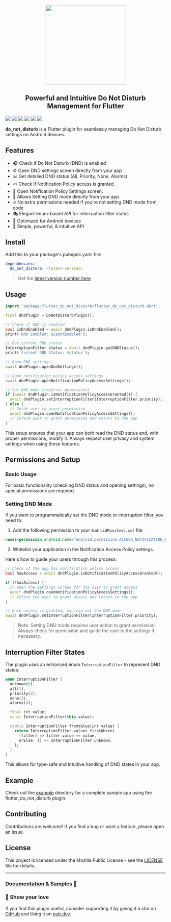 <p align="center">
  <img src="https://raw.githubusercontent.com/nateshmbhat/flutter_do_not_disturb/main/.github/logo.png" width="250px">
</p>
<h2 align="center">Powerful and Intuitive Do Not Disturb Management for Flutter</h2>

[![](https://img.shields.io/pub/v/flutter_do_not_disturb)](https://pub.dev/packages/do_not_disturb)
[![](https://img.shields.io/badge/package-flutter-blue)](https://github.com/nateshmbhat/flutter_do_not_disturb)
[![](https://img.shields.io/github/license/nateshmbhat/flutter_do_not_disturb)](https://github.com/nateshmbhat/flutter_do_not_disturb)
[![](https://img.shields.io/github/languages/code-size/nateshmbhat/flutter_do_not_disturb)](https://github.com/nateshmbhat/flutter_do_not_disturb)
[![](https://img.shields.io/badge/platform-android-brightgreen)](https://github.com/nateshmbhat/flutter_do_not_disturb)
[![](https://img.shields.io/twitter/url?style=social&url=https%3A%2F%2Fgithub.com%2Fnateshmbhat%2Fflutter_do_not_disturb)](https://twitter.com/intent/tweet?text=Wow:&url=https%3A%2F%2Fgithub.com%2Fnateshmbhat%2Fflutter_do_not_disturb)

**do_not_disturb** is a Flutter plugin for seamlessly managing Do Not Disturb settings on Android devices.

## Features

- 🎧 Check if Do Not Disturb (DND) is enabled
- ⚙️ Open DND settings screen directly from your app
- 📊 Get detailed DND status (All, Priority, None, Alarms)
- 🗝️ Check if Notification Policy access is granted
- 🔐 Open Notification Policy Settings screen.
- 🤳 Allows Setting DND mode directly from your app
- 🔥 No extra permissions needed if you're not setting DND mode from code
- 🎭 Elegant enum-based API for interruption filter states
- 📱 Optimized for Android devices
- 💙 Simple, powerful, & intuitive API

## Install

Add this to your package's pubspec.yaml file:

```yaml
dependencies:
  do_not_disturb: <latest-version>
```

> Get the [latest version number here](https://pub.dev/packages/do_not_disturb#instal)

## Usage

```dart
import 'package:flutter_do_not_disturb/flutter_do_not_disturb.dart';

final dndPlugin = DoNotDisturbPlugin();

// Check if DND is enabled
bool isDndEnabled = await dndPlugin.isDndEnabled();
print('DND Enabled: $isDndEnabled');

// Get current DND status
InterruptionFilter status = await dndPlugin.getDNDStatus();
print('Current DND Status: $status');

// Open DND settings
await dndPlugin.openDndSettings();

// Open notification policy access settings
await dndPlugin.openNotificationPolicyAccessSettings();

// Set DND mode (requires permission)
if (await dndPlugin.isNotificationPolicyAccessGranted()) {
  await dndPlugin.setInterruptionFilter(InterruptionFilter.priority);
} else {
  // Guide user to grant permission
  await dndPlugin.openNotificationPolicyAccessSettings();
  // Inform user to grant permission and return to the app
}
```

This setup ensures that your app can both read the DND status and, with proper permissions, modify it. Always respect user privacy and system settings when using these features.

## Permissions and Setup

### Basic Usage

For basic functionality (checking DND status and opening settings), no special permissions are required.

### Setting DND Mode

If you want to programmatically set the DND mode or interruption filter, you need to:

1. Add the following permission to your `AndroidManifest.xml` file:

```xml
<uses-permission android:name="android.permission.ACCESS_NOTIFICATION_POLICY"/>
```

2. Whitelist your application in the Notification Access Policy settings.

Here's how to guide your users through this process:

```dart
// Check if the app has notification policy access
bool hasAccess = await dndPlugin.isNotificationPolicyAccessGranted();

if (!hasAccess) {
  // Open the settings screen for the user to grant access
  await dndPlugin.openNotificationPolicyAccessSettings();
  // Inform the user to grant access and return to the app
}

// Once access is granted, you can set the DND mode
await dndPlugin.setInterruptionFilter(InterruptionFilter.priority);
```

> Note: Setting DND mode requires user action to grant permission. Always check for permission and guide the user to the settings if necessary.

## Interruption Filter States

The plugin uses an enhanced enum `InterruptionFilter` to represent DND states:

```dart
enum InterruptionFilter {
  unknown(0),
  all(1),
  priority(2),
  none(3),
  alarms(4);

  final int value;
  const InterruptionFilter(this.value);

  static InterruptionFilter fromValue(int value) {
    return InterruptionFilter.values.firstWhere(
      (filter) => filter.value == value,
      orElse: () => InterruptionFilter.unknown,
    );
  }
}
```

This allows for type-safe and intuitive handling of DND states in your app.

## Example

Check out the [example](https://github.com/nateshmbhat/flutter_do_not_disturb/tree/master/example) directory for a complete sample app using the flutter_do_not_disturb plugin.

## Contributing

Contributions are welcome! If you find a bug or want a feature, please open an issue.

## License

This project is licensed under the Mozilla Public License - see the [LICENSE](LICENSE) file for details.

---

### [Documentation & Samples](https://pub.dev/documentation/do_not_disturb/latest/) 📖

### 💖 Show your love

If you find this plugin useful, consider supporting it by giving it a star on [GitHub](https://github.com/nateshmbhat/flutter_do_not_disturb) and liking it on [pub.dev](https://pub.dev/packages/do_not_disturb).

